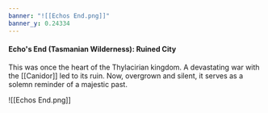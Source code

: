 ```yaml
---
banner: "![[Echos End.png]]"
banner_y: 0.24334
---
```

#### Echo's End (Tasmanian Wilderness): Ruined City

This was once the heart of the Thylacirian kingdom. A devastating war with the [[Canidor]] led to its ruin. Now, overgrown and silent, it serves as a solemn reminder of a majestic past.

![[Echos End.png]]